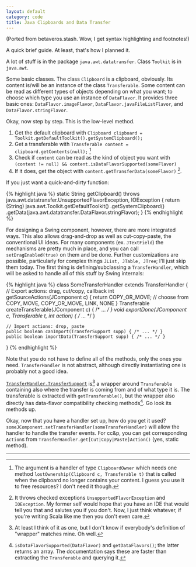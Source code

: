 ```yaml
---
layout: default
category: code
title: Java Clipboards and Data Transfer
---
```

(Ported from betaveros.stash. Wow, I get syntax highlighting and footnotes!)

A quick brief guide. At least, that's how I planned it.

A lot of stuff is in the package `java.awt.datatransfer`. Class `Toolkit` is in `java.awt`.

Some basic classes. The class `Clipboard` is a clipboard, obviously. Its content is/will be an instance of the class `Transferable`. Some content can be read as different types of objects depending on what you want; to choose which type you use an instance of `DataFlavor`. It provides three basic ones: `DataFlavor.imageFlavor`, `DataFlavor.javaFileListFlavor`, and `DataFlavor.stringFlavor`.

Okay, now step by step. This is the low-level method.

1. Get the default clipboard with `Clipboard clipboard = Toolkit.getDefaultToolkit().getSystemClipboard();`
2. Get a transferable with `Transferable content = clipboard.getContents(null);` [^1]
3. Check if `content` can be read as the kind of object you want with `(content != null) && content.isDataFlavorSupported(someFlavor)`
4. If it does, get the object with `content.getTransferData(someFlavor)` [^2].

If you just want a quick-and-dirty function:

{% highlight java %}
static String getClipboard()
        throws java.awt.datatransfer.UnsupportedFlavorException, IOException {
    return (String) java.awt.Toolkit.getDefaultToolkit()
        .getSystemClipboard()
        .getData(java.awt.datatransfer.DataFlavor.stringFlavor);
}
{% endhighlight %}

For designing a Swing component, however, there are more integrated ways. This also allows drag-and-drop as well as cut-copy-paste, the conventional UI ideas. For many components (ex. `JTextField`) the mechanisms are pretty much in place, and you can call `setDragEnabled(true)` on them and be done. Further customizations are possible, particularly for complex things `JList, JTable, JTree`; I'll just skip them today. The first thing is defining/subclassing a `TransferHandler`, which will be asked to handle all of this stuff by Swing internals:

{% highlight java %}
class SomeTransferHandler extends TransferHandler {
    // Export actions: drag, cut/copy, callback
    int getSourceActions(JComponent c) {
        return COPY_OR_MOVE;
        // choose from COPY, MOVE, COPY_OR_MOVE, LINK, NONE
    }
    Transferable createTransferable(JComponent c) { /* ... */ }
    void exportDone(JComponent c, Transferable t, int action) { /* ... */ }

    // Import actions: drop, paste
    public boolean canImport(TransferSupport supp) { /* ... */ }
    public boolean importData(TransferSupport supp) { /* ... */ }
}
{% endhighlight %}

Note that you do not have to define all of the methods, only the ones you need. `TransferHandler` is not abstract, although directly instantiating one is probably not a good idea.

[`TransferHandler.TransferSupport`](http://docs.oracle.com/javase/6/docs/api/javax/swing/TransferHandler.TransferSupport.html) is[^3] a wrapper around `Transferable` containing also where the transfer is coming from and of what type it is. The transferable is extracted with `getTransferable()`, but the wrapper also directly has data-flavor compatibility checking methods[^4]. Go look its methods up.

Okay, now that you have a handler set up, how do you get it used? `someJComponent.setTransferHandler(someTransferHandler)` will allow the handler to handle the transfer events. For cc&p, you can get corresponding `Action`s from `TransferHandler.get[Cut|Copy|Paste]Action()` (yes, static method).

---

[^1]: The argument is a handler of type `ClipboardOwner` which needs one method `lostOwnership(Clipboard c, Transferable t)` that is called when the clipboard no longer contains your content. I guess you use it to free resources? I don't need it though.

[^2]: It throws checked exceptions `UnsupportedFlavorException` and `IOException`. My former self would hope that you have an IDE that would tell you that and salutes you if you don't. Now, I just think whatever, if you're writing Scala like me then you don't even care.

[^3]: At least I think of it as one, but I don't know if everybody's definition of "wrapper" matches mine. Oh well.

[^4]: `isDataFlavorSupported(DataFlavor)` and `getDataFlavors()`; the latter returns an array. The documentation says these are faster than extracting the `Transferable` and querying it.
